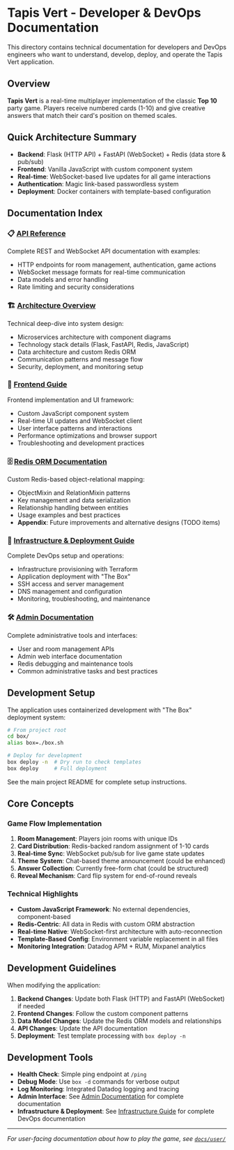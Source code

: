# Tapis Vert - Developer & DevOps Documentation

This directory contains technical documentation for developers and DevOps engineers who want to understand, develop, deploy, and operate the Tapis Vert application.

## Overview

**Tapis Vert** is a real-time multiplayer implementation of the classic **Top 10** party game. Players receive numbered cards (1-10) and give creative answers that match their card's position on themed scales.

## Quick Architecture Summary

- **Backend**: Flask (HTTP API) + FastAPI (WebSocket) + Redis (data store & pub/sub)
- **Frontend**: Vanilla JavaScript with custom component system
- **Real-time**: WebSocket-based live updates for all game interactions
- **Authentication**: Magic link-based passwordless system
- **Deployment**: Docker containers with template-based configuration

## Documentation Index

### 📋 **[API Reference](api-reference.md)**
Complete REST and WebSocket API documentation with examples:
- HTTP endpoints for room management, authentication, game actions
- WebSocket message formats for real-time communication
- Data models and error handling
- Rate limiting and security considerations

### 🏗️ **[Architecture Overview](architecture-overview.md)**  
Technical deep-dive into system design:
- Microservices architecture with component diagrams
- Technology stack details (Flask, FastAPI, Redis, JavaScript)
- Data architecture and custom Redis ORM
- Communication patterns and message flow
- Security, deployment, and monitoring setup

### 🎨 **[Frontend Guide](frontend-guide.md)**
Frontend implementation and UI framework:
- Custom JavaScript component system
- Real-time UI updates and WebSocket client
- User interface patterns and interactions
- Performance optimizations and browser support
- Troubleshooting and development practices

### 🗄️ **[Redis ORM Documentation](redis-orm.md)**
Custom Redis-based object-relational mapping:
- ObjectMixin and RelationMixin patterns
- Key management and data serialization
- Relationship handling between entities
- Usage examples and best practices
- **Appendix**: Future improvements and alternative designs (TODO items)



### 🚀 **[Infrastructure & Deployment Guide](infrastructure.md)**
Complete DevOps setup and operations:
- Infrastructure provisioning with Terraform
- Application deployment with "The Box"
- SSH access and server management
- DNS management and configuration
- Monitoring, troubleshooting, and maintenance

### 🛠️ **[Admin Documentation](../admin/)**
Complete administrative tools and interfaces:
- User and room management APIs
- Admin web interface documentation
- Redis debugging and maintenance tools
- Common administrative tasks and best practices

## Development Setup

The application uses containerized development with "The Box" deployment system:

```bash
# From project root
cd box/
alias box=./box.sh

# Deploy for development
box deploy -n  # Dry run to check templates
box deploy     # Full deployment
```

See the main project README for complete setup instructions.

## Core Concepts

### Game Flow Implementation
1. **Room Management**: Players join rooms with unique IDs
2. **Card Distribution**: Redis-backed random assignment of 1-10 cards
3. **Real-time Sync**: WebSocket pub/sub for live game state updates
4. **Theme System**: Chat-based theme announcement (could be enhanced)
5. **Answer Collection**: Currently free-form chat (could be structured)
6. **Reveal Mechanism**: Card flip system for end-of-round reveals

### Technical Highlights
- **Custom JavaScript Framework**: No external dependencies, component-based
- **Redis-Centric**: All data in Redis with custom ORM abstraction
- **Real-time Native**: WebSocket-first architecture with auto-reconnection
- **Template-Based Config**: Environment variable replacement in all files
- **Monitoring Integration**: Datadog APM + RUM, Mixpanel analytics

## Development Guidelines

When modifying the application:

1. **Backend Changes**: Update both Flask (HTTP) and FastAPI (WebSocket) if needed
2. **Frontend Changes**: Follow the custom component patterns
3. **Data Model Changes**: Update the Redis ORM models and relationships  
4. **API Changes**: Update the API documentation
5. **Deployment**: Test template processing with `box deploy -n`

## Development Tools

- **Health Check**: Simple ping endpoint at `/ping`
- **Debug Mode**: Use `box -d` commands for verbose output
- **Log Monitoring**: Integrated Datadog logging and tracing
- **Admin Interface**: See [Admin Documentation](../admin/) for complete documentation
- **Infrastructure & Deployment**: See [Infrastructure Guide](infrastructure.md) for complete DevOps documentation

---

*For user-facing documentation about how to play the game, see [`docs/user/`](../user/)* 